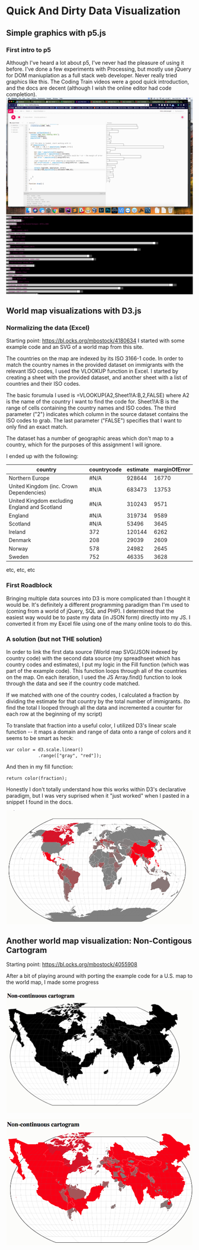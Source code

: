 # Quick And Dirty Data Visualization
## Simple graphics with p5.js
### First intro to p5
Although I've heard a lot about p5, I've never had the pleasure of using it before. I've done a few experiments with Processing, but mostly use jQuery for DOM maniuplation as a full stack web developer. Never really tried graphics like this. The Coding Train videos were a good quick introduction, and the docs are decent (although I wish the online editor had code completion). 
![bar graph](bargraph1.png "First attempt bar graph")
![heat map](bargraph2.png "Getting better")



## World map visualizations with D3.js
### Normalizing the data (Excel)
Starting point: https://bl.ocks.org/mbostock/4180634
I started with some example code and an SVG of a world map from this site.

The countries on the map are indexed by its ISO 3166-1 code. In order to match the country names in the provided dataset on immigrants with the relevant ISO codes, I used the VLOOKUP function in Excel. I started by creating a sheet with the provided dataset, and another sheet with a list of countries and their ISO codes. 

The basic forumula I used is =VLOOKUP(A2,Sheet1!A:B,2,FALSE) where A2 is the name of the country I want to find the code for. Sheet1!A:B is the range of cells containing the country names and ISO codes. The third parameter ("2") indicates which column in the source dataset contains the ISO codes to grab. The last parameter ("FALSE") specifies that I want to only find an exact match.

The dataset has a number of geographic areas which don't map to a country, which for the purposes of this assignment I will ignore. 

I ended up with the following:

| country                                               | countrycode | estimate | marginOfError | 
|-------------------------------------------------------|-------------|----------|---------------| 
| Northern Europe                                       | #N/A        | 928644   | 16770         | 
| United Kingdom (inc. Crown Dependencies)              | #N/A        | 683473   | 13753         | 
| United Kingdom excluding England and Scotland         | #N/A        | 310243   | 9571          | 
| England                                               | #N/A        | 319734   | 9589          | 
| Scotland                                              | #N/A        | 53496    | 3645          | 
| Ireland                                               | 372         | 120144   | 6262          | 
| Denmark                                               | 208         | 29039    | 2609          | 
| Norway                                                | 578         | 24982    | 2645          | 
| Sweden                                                | 752         | 46335    | 3628          |
etc, etc, etc

### First Roadblock
Bringing multiple data sources into D3 is more complicated than I thought it would be. It's definitely a different programming paradigm than I'm used to (coming from a world of jQuery, SQL and PHP). I determined that the easiest way would be to paste my data (in JSON form) directly into my JS. I converted it from my Excel file using one of the many online tools to do this. 

### A solution (but not THE solution)
In order to link the first data source (World map SVG/JSON indexed by country code) with the second data source (my spreadhseet which has country codes and estimates), I put my logic in the Fill function (which was part of the example code). This function loops through all of the countries on the map. On each iteration, I used the JS Array.find() function to look through the data and see if the country code matched. 

If we matched with one of the country codes, I calculated a fraction by dividing the estimate for that country by the total number of immigrants. (to find the total I looped through all the data and incremented a counter for each row at the beginning of my script)

To translate that fraction into a useful color, I utilized D3's linear scale function -- it maps a domain and range of data onto a range of colors and it seems to be smart as heck: 
```
var color = d3.scale.linear()
            .range(["gray", "red"]);
```
And then in my fill function:
```
return color(fraction);
```

Honestly I don't totally understand how this works within D3's declarative paradigm, but I was very suprised when it "just worked" when I pasted in a snippet I found in the docs.

![heat map](heatmap.png "Success")

## Another world map visualization: Non-Contigous Cartogram
Starting point: https://bl.ocks.org/mbostock/4055908

After a bit of playing around with porting the example code for a U.S. map to the world map, I made some progress

![non contiguous cartogram progress](progress.png "Some Progress")

![non contiguous cartogram plus heatmap](together.png "Putting it together")




